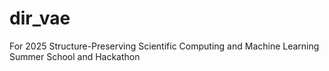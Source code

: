 # dir_vae
For 2025 Structure-Preserving Scientific Computing and Machine Learning Summer School and Hackathon
